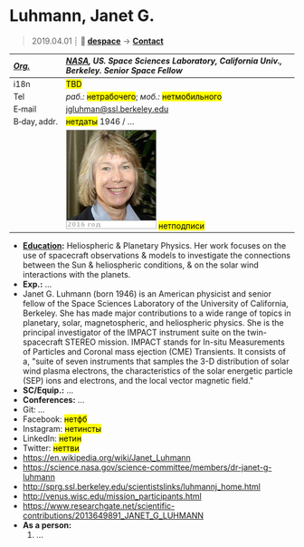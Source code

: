 # Luhmann, Janet G.
> 2019.04.01 ┊ **🚀 [despace](index.md)** → **[Contact](contact.md)**

|*[Org.](contact.md)*|*[NASA](zz_nasa.md), US. Space Sciences Laboratory, California Univ., Berkeley. Senior Space Fellow*|
|:--|:--|
|i18n| <mark>TBD</mark> |
|Tel|*раб.:* <mark>нетрабочего</mark>; *моб.:* <mark>нетмобильного</mark> |
|E‑mail| <jgluhman@ssl.berkeley.edu> |
|B‑day, addr.| <mark>нетдаты</mark> 1946 / … |
|| ![](f/contact/l/luhmann_001_photo.jpg) <mark>нетподписи</mark> |

   - **[Education](edu.md):** Heliospheric & Planetary Physics. Her work focuses on the use of spacecraft observations & models to investigate the connections between the Sun & heliospheric conditions, & on the solar wind interactions with the planets.
   - **Exp.:** …
   - Janet G. Luhmann (born 1946) is an American physicist and senior fellow of the Space Sciences Laboratory of the University of California, Berkeley. She has made major contributions to a wide range of topics in planetary, solar, magnetospheric, and heliospheric physics. She is the principal investigator of the IMPACT instrument suite on the twin-spacecraft STEREO mission. IMPACT stands for In-situ Measurements of Particles and Coronal mass ejection (CME) Transients. It consists of a, "suite of seven instruments that samples the 3-D distribution of solar wind plasma electrons, the characteristics of the solar energetic particle (SEP) ions and electrons, and the local vector magnetic field."
   - **SC/Equip.:** …
   - **Conferences:** …
   - Git: …
   - Facebook: <mark>нетфб</mark>
   - Instagram: <mark>нетинсты</mark>
   - LinkedIn: <mark>нетин</mark>
   - Twitter: <mark>неттви</mark>
   - <https://en.wikipedia.org/wiki/Janet_Luhmann>
   - <https://science.nasa.gov/science-committee/members/dr-janet-g-luhmann>
   - <http://sprg.ssl.berkeley.edu/scientistslinks/luhmannj_home.html>
   - <http://venus.wisc.edu/mission_participants.html>
   - <https://www.researchgate.net/scientific-contributions/2013649891_JANET_G_LUHMANN>
   - **As a person:**
      1. …
